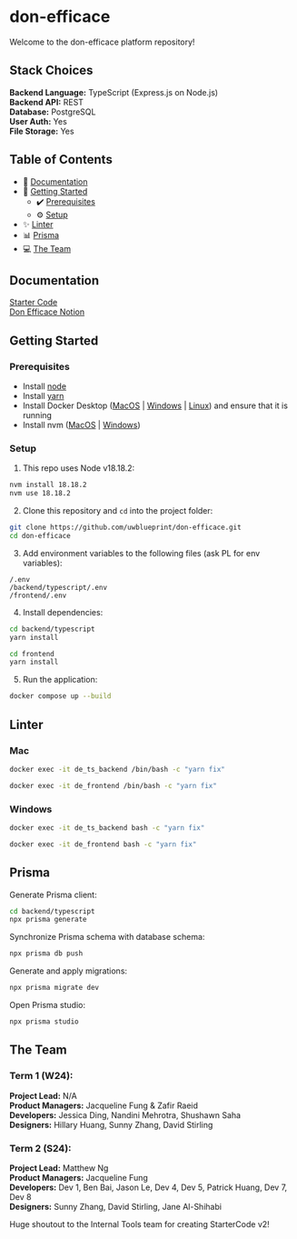 # don-efficace

Welcome to the don-efficace platform repository!

## Stack Choices
**Backend Language:** TypeScript (Express.js on Node.js)<br>
**Backend API:** REST<br>
**Database:** PostgreSQL<br>
**User Auth:** Yes<br>
**File Storage:** Yes<br>

## Table of Contents
* 📝 [Documentation](#documentation)
* 👷 [Getting Started](#getting-started)
  * ✔️ [Prerequisites](#prerequisites)
  * ⚙️ [Setup](#setup)
* ✨ [Linter](#linter)
* 📊 [Prisma](#Prisma)
* 💻 [The Team](#the-team)

## Documentation

[Starter Code](https://uwblueprint.github.io/starter-code-v2)</br>
[Don Efficace Notion](https://www.notion.so/uwblueprintexecs/Engineering-bd1b37e6e8b64f6ca496a0cedfa76cdb)

## Getting Started

### Prerequisites

* Install [node](https://docs.npmjs.com/downloading-and-installing-node-js-and-npm)
* Install [yarn](https://classic.yarnpkg.com/lang/en/docs/install/)
* Install Docker Desktop ([MacOS](https://docs.docker.com/docker-for-mac/install/) | [Windows](https://docs.docker.com/desktop/install/windows-install/) | [Linux](https://docs.docker.com/engine/install/#server)) and ensure that it is running
* Install nvm ([MacOS](https://medium.com/@priscillashamin/how-to-install-and-configure-nvm-on-mac-os-43e3366c75a6) | [Windows](https://github.com/coreybutler/nvm-windows#readme))

### Setup

1. This repo uses Node v18.18.2:
```bash
nvm install 18.18.2
nvm use 18.18.2
```

2. Clone this repository and `cd` into the project folder:
```bash
git clone https://github.com/uwblueprint/don-efficace.git
cd don-efficace
```

3. Add environment variables to the following files (ask PL for env variables):
```
/.env
/backend/typescript/.env
/frontend/.env
```

4. Install dependencies:
```bash
cd backend/typescript
yarn install

cd frontend
yarn install
```

5. Run the application:
```bash
docker compose up --build
```

## Linter
### Mac
```bash
docker exec -it de_ts_backend /bin/bash -c "yarn fix"
```
```bash
docker exec -it de_frontend /bin/bash -c "yarn fix"
```

### Windows
```bash
docker exec -it de_ts_backend bash -c "yarn fix"
```
```bash
docker exec -it de_frontend bash -c "yarn fix"
```

## Prisma
Generate Prisma client:
```bash
cd backend/typescript
npx prisma generate
```

Synchronize Prisma schema with database schema:
```bash
npx prisma db push
```

Generate and apply migrations:
```bash
npx prisma migrate dev
```

Open Prisma studio:
```bash
npx prisma studio
```

## The Team
### Term 1 (W24):
**Project Lead:** N/A<br>
**Product Managers:** Jacqueline Fung & Zafir Raeid<br>
**Developers:** Jessica Ding, Nandini Mehrotra, Shushawn Saha<br>
**Designers:** Hillary Huang, Sunny Zhang, David Stirling<br>

### Term 2 (S24):
**Project Lead:** Matthew Ng<br>
**Product Managers:** Jacqueline Fung<br>
**Developers:** Dev 1, Ben Bai, Jason Le, Dev 4, Dev 5, Patrick Huang, Dev 7, Dev 8<br>
**Designers:** Sunny Zhang, David Stirling, Jane Al-Shihabi<br>


Huge shoutout to the Internal Tools team for creating StarterCode v2!<br>
